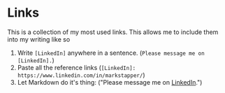 # Links

This is a collection of my most used links.
This allows me to include them into my writing like so

1. Write `[LinkedIn]` anywhere in a sentence. (`Please message me on [LinkedIn].`)
2. Paste all the reference links (`[LinkedIn]: https://www.linkedin.com/in/markstapper/`)
3. Let Markdown do it's thing: ("Please message me on [LinkedIn].")


[Mark Stapper's Blog]: https://starkmapper.github.io
[Mark Stapper]: https://github.com/starkmapper
[CC BY-SA 4.0]: https://creativecommons.org/licenses/by-sa/4.0/
[Icon: Creative Commons]: https://mirrors.creativecommons.org/presskit/icons/cc.svg
[Icon: Attribution]: https://mirrors.creativecommons.org/presskit/icons/by.svg
[Icon: Share Alike]: https://mirrors.creativecommons.org/presskit/icons/sa.svg
[dev.to]: https://dev.to/starkmapper
[LinkedIn]: https://www.linkedin.com/in/markstapper/
[Mode/Switch]: https://github.com/starkmapper/developerstances